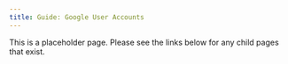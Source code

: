 ```yaml
---
title: Guide: Google User Accounts
---
```


This is a placeholder page. Please see the links below for any child pages that exist.
